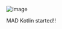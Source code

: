 ![image](https://user-images.githubusercontent.com/77326210/183234196-c0e10621-e118-41c1-a602-370fe73c8d90.png)

MAD Kotlin started!!
